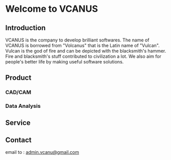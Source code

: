 # Welcome to VCANUS

## Introduction
VCANUS is the company to develop brilliant softwares. The name of VCANUS is borrowed from "Volcanus" that is the Latin name of "Vulcan". Vulcan is the god of fire and can be depicted with the blacksmith's hammer. Fire and blacksmith's stuff contributed to civilization a lot. We also aim for people's better life by making useful software solutions.

## Product
### CAD/CAM
### Data Analysis

## Service

## Contact
email to : admin.vcanu@gmail.com


